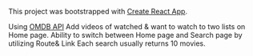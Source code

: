 This project was bootstrapped with [Create React App](https://github.com/facebook/create-react-app).

Using [OMDB API](http://www.omdbapi.com/)
Add videos of watched & want to watch to two lists on Home page.
Ability to switch between Home page and Search page by utilizing Route& Link 
Each search usually returns 10 movies.
